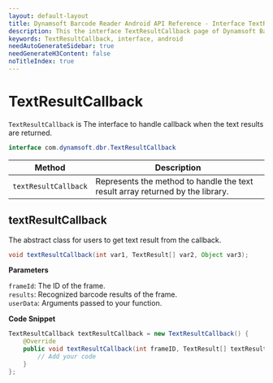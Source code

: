 ```yaml
---
layout: default-layout
title: Dynamsoft Barcode Reader Android API Reference - Interface TextResultCallback
description: This the interface TextResultCallback page of Dynamsoft Barcode Reader for Android SDK.
keywords: TextResultCallback, interface, android
needAutoGenerateSidebar: true
needGenerateH3Content: false
noTitleIndex: true
---
```


# TextResultCallback

`TextResultCallback` is The interface to handle callback when the text results are returned.

```java
interface com.dynamsoft.dbr.TextResultCallback
```

| Method | Description |
| ------ | ----------- |
| `textResultCallback` | Represents the method to handle the text result array returned by the library. |

## textResultCallback

The abstract class for users to get text result from the callback.

```java
void textResultCallback(int var1, TextResult[] var2, Object var3);
```

**Parameters**

`frameId`: The ID of the frame.  
`results`: Recognized barcode results of the frame.  
`userData`: Arguments passed to your function.

**Code Snippet**

```java
TextResultCallback textResultCallback = new TextResultCallback() {
    @Override
    public void textResultCallback(int frameID, TextResult[] textResults, Object userdate) {
        // Add your code
    }
};
```

